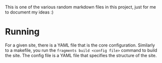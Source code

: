 
This is one of the various random markdown files in this project, just for me to document my ideas :)

# Running
For a given site, there is a YAML file that is the core configuration. Similarly to a makefile, you run the `fragments build <config file>` command to build the site. The config file is a YAML file that specifies the structure of the site.
